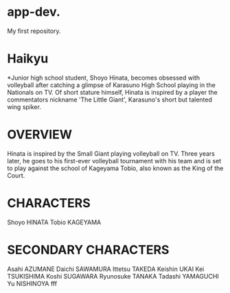 # app-dev.
My first repository.
# Haikyu
*Junior high school student, Shoyo Hinata, becomes obsessed with volleyball after catching a glimpse of Karasuno High School playing in the Nationals on TV. Of short stature himself, Hinata is inspired by a player the commentators nickname 'The Little Giant', Karasuno's short but talented wing spiker.
# OVERVIEW
Hinata is inspired by the Small Giant playing volleyball on TV. Three years later, he goes to his first-ever volleyball tournament with his team and is set to play against the school of Kageyama Tobio, also known as the King of the Court.
# CHARACTERS
Shoyo HINATA Tobio KAGEYAMA
# SECONDARY CHARACTERS
Asahi AZUMANE Daichi SAWAMURA Ittetsu TAKEDA Keishin UKAI Kei TSUKISHIMA Koshi SUGAWARA Ryunosuke TANAKA Tadashi YAMAGUCHI Yu NISHINOYA
fff
